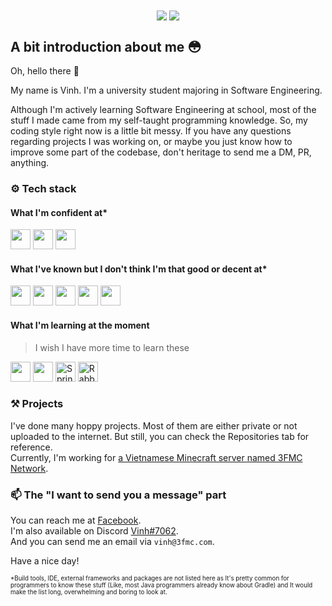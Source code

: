 
<!-- <div align="center" style="display: flex; flex-direction: column;">
<img src="https://github-readme-stats.vercel.app/api?username=TinLite&count_private=true&show_icons=true&theme=github_dark&border_radius=0&hide_border=true"/>
<img src="https://github-readme-stats.vercel.app/api/top-langs/?username=TinLite&count_private=true&show_icons=true&theme=github_dark&langs_count=5&border_radius=0&hide_border=true"/>
</div> -->
<div align="center">
<img align="center" src="https://github-readme-stats.vercel.app/api?username=TinLite&count_private=true&show_icons=true&theme=github_dark"/>
<img align="center" src="https://github-readme-stats.vercel.app/api/top-langs/?username=TinLite&theme=github_dark&layout=compact"/>
</div>

## A bit introduction about me 😳

Oh, hello there 👋

My name is Vinh. I'm a university student majoring in Software Engineering.

Although I'm actively learning Software Engineering at school, most of the stuff I made came from my self-taught programming knowledge. So, my coding style right now is a little bit messy. If you have any questions regarding projects I was working on, or maybe you just know how to improve some part of the codebase, don't heritage to send me a DM, PR, anything.  

### ⚙️ Tech stack

#### What I'm confident at*

<img src="https://raw.githubusercontent.com/get-icon/geticon/master/icons/java.svg" width="32px" height="32px"/>
<img src="https://raw.githubusercontent.com/get-icon/geticon/master/icons/python.svg" width="32px" height="32px"/>
<img src="https://raw.githubusercontent.com/get-icon/geticon/master/icons/git-icon.svg" width="32px" height="32px"/>

#### What I've known but I don't think I'm that good or decent at*

<img src="https://raw.githubusercontent.com/get-icon/geticon/master/icons/html-5.svg" width="32px" height="32px"/>
<img src="https://raw.githubusercontent.com/get-icon/geticon/master/icons/javascript.svg" width="32px" height="32px"/>
<img src="https://raw.githubusercontent.com/get-icon/geticon/master/icons/c-sharp.svg" width="32px" height="32px"/>
<img src="https://raw.githubusercontent.com/get-icon/geticon/master/icons/ffmpeg-icon.svg" width="32px" height="32px"/>
<img src="https://raw.githubusercontent.com/get-icon/geticon/master/icons/autoit.svg" width="32px" height="32px"/>

#### What I'm learning at the moment

> I wish I have more time to learn these

<img src="https://raw.githubusercontent.com/get-icon/geticon/master/icons/c-plusplus.svg" width="32px" height="32px"/>
<img src="https://raw.githubusercontent.com/get-icon/geticon/master/icons/unity.svg" width="32px" height="32px"/>
<img alt="Spring" src="https://raw.githubusercontent.com/get-icon/geticon/master/icons/spring.svg" width="32px" height="32px"/>
<img alt="RabbitMQ" src="https://raw.githubusercontent.com/get-icon/geticon/master/icons/rabbitmq.svg" width="32px" height="32px"/>

### ⚒️ Projects

I've done many hoppy projects. Most of them are either private or not uploaded to the internet. But still, you can check the Repositories tab for reference.  
Currently, I'm working for [a Vietnamese Minecraft server named 3FMC Network](https://3fmc.com/).  

### 📫 The "I want to send you a message" part

You can reach me at [Facebook](https://fb.com/100036603073980).  
I'm also available on Discord [Vinh#7062](http://discord.com/users/284651448120115201).  
And you can send me an email via `vinh@3fmc.com`.

Have a nice day! 

<sub><sup>*Build tools, IDE, external frameworks and packages are not listed here as It's pretty common for programmers to know these stuff (Like, most Java programmers already know about Gradle) and It would make the list long, overwhelming and boring to look at.<sup><sub>

<!-- <center>![VinhGaming's GitHub stats](https://github-readme-stats.vercel.app/api?username=TinLite&count_private=true&show_icons=true&theme=github_dark)</center> -->
<!--
**TinLite/TinLite** is a ✨ _special_ ✨ repository because its `README.md` (this file) appears on your GitHub profile.

Here are some ideas to get you started:

- 🔭 I’m currently working on ...
- 🌱 I’m currently learning ...
- 👯 I’m looking to collaborate on ...
- 🤔 I’m looking for help with ...
- 💬 Ask me about ...
- 📫 How to reach me: ...
- 😄 Pronouns: ...
- ⚡ Fun fact: ...
-->

